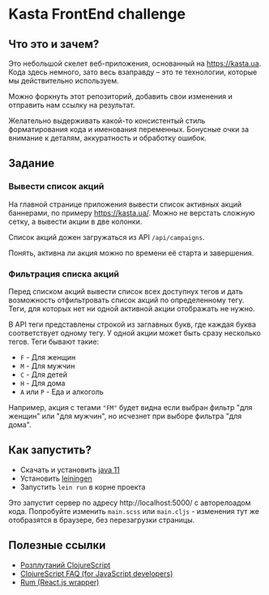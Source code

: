 # Kasta FrontEnd challenge

## Что это и зачем?

Это небольшой скелет веб-приложения, основанный на https://kasta.ua. Кода здесь немного, зато весь взаправду – это те технологии, которые мы действительно используем.

Можно форкнуть этот репозиторий, добавить свои изменения и отправить нам ссылку на результат.

Желательно выдерживать какой-то консистентый стиль форматирования кода и именования переменных. Бонусные очки за внимание к деталям, аккуратность и обработку ошибок.

## Задание

### Вывести список акций

На главной странице приложения вывести список активных акций баннерами, по примеру https://kasta.ua/. Можно не верстать сложную сетку, а вывести акции в две колонки.

Список акций дожен загружаться из API `/api/campaigns`.

Понять, активна ли акция можно по времени её старта и завершения.

### Фильтрация списка акций

Перед списком акций вывести список всех доступнух тегов и дать возможность отфильтровать список акций по определенному тегу. Теги, для которых нет ни одной активной акции отображать не нужно.

В API теги представлены строкой из заглавных букв, где каждая буква соответствует одному тегу. У одной акции может быть сразу несколько тегов. Теги бывают такие:

- `F` - Для женщин
- `M` - Для мужчин
- `C` - Для детей
- `H` - Для дома
- `A` или `P` - Еда и алкоголь

Например, акция с тегами `"FM"` будет видна если выбран фильтр "для женщин" или "для мужчин", но исчезнет при выборе фильтра "для дома".


## Как запустить?

- Скачать и установить [java 11](https://www.oracle.com/technetwork/java/javase/downloads/jdk11-downloads-5066655.html)
- Установить [leiningen](https://leiningen.org/#install)
- Запустить `lein run` в корне проекта

Это запустит сервер по адресу http://localhost:5000/ с авторелоадом кода. Попробуйте изменить `main.scss` или `main.cljs` - изменения тут же отобразятся в браузере, без перезагрузки страницы.


## Полезные ссылки

- [Розплутаний ClojureScript](https://lambdabooks.github.io/clojurescript-unraveled/)
- [ClojureScript FAQ (for JavaScript developers)](https://clojurescript.org/guides/faq-js)
- [Rum (React.js wrapper)](https://github.com/tonsky/rum)
